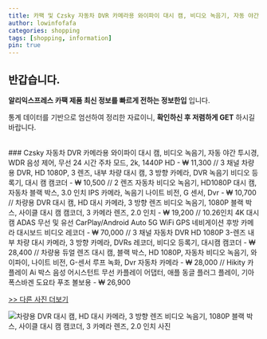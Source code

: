 ```yaml
---
title: 카팩 및 Czsky 자동차 DVR 카메라용 와이파이 대시 캠, 비디오 녹음기, 자동 야간 투시경, WDR 음성 제어, 무선 24 시간 주차 모드, 2k, 1440P HD 
author: lowinfofafa
categories: shopping
tags: [shopping, information]
pin: true
---
```


## 반갑습니다. 

**알리익스프레스 카팩 제품 최신 정보를 빠르게 전하는 정보한입** 입니다.

통계 데이터를 기반으로 엄선하여 정리한 자료이니, **확인하신 후 저렴하게 GET** 하시길 바랍니다.

<br >
### Czsky 자동차 DVR 카메라용 와이파이 대시 캠, 비디오 녹음기, 자동 야간 투시경, WDR 음성 제어, 무선 24 시간 주차 모드, 2k, 1440P HD  - ₩ 11,300 // 3 채널 차량용 DVR, HD 1080P, 3 렌즈, 내부 차량 대시 캠, 3 방향 카메라, DVR 녹음기 비디오 등록기, 대시 캠 캠코더  - ₩ 10,500 // 2 렌즈 자동차 비디오 녹음기, HD1080P 대시 캠, 자동차 블랙 박스, 3.0 인치 IPS 카메라, 녹음기 나이트 비전, G 센서, Dvr  - ₩ 10,700 // 차량용 DVR 대시 캠, HD 대시 카메라, 3 방향 렌즈 비디오 녹음기, 1080P 블랙 박스, 사이클 대시 캠 캠코더, 3 카메라 렌즈, 2.0 인치  - ₩ 19,200 // 10.26인치 4K 대시캠 ADAS 무선 및 유선 CarPlay/Android Auto 5G WiFi GPS 네비게이션 후방 카메라 대시보드 비디오 레코더  - ₩ 70,000 // 3 채널 자동차 DVR HD 1080P 3-렌즈 내부 차량 대시 카메라, 3 방향 카메라, DVRs 레코더, 비디오 등록기, 대시캠 캠코더  - ₩ 28,400 // 차량용 듀얼 렌즈 대시 캠, 블랙 박스, HD 1080P, 자동차 비디오 녹음기, 와이파이, 나이트 비전, G-센서 루프 녹화, Dvr 자동차 카메라  - ₩ 28,000 // Hikity 카플레이 Ai 박스 음성 어시스턴트 무선 카플레이 어댑터, 애플 동글 플러그 플레이, 기아 폭스바겐 도요타 푸조 볼보용  - ₩ 26,900

[>> 다른 사진 더보기](https://alongwithus.com/카팩-4371)

![차량용 DVR 대시 캠, HD 대시 카메라, 3 방향 렌즈 비디오 녹음기, 1080P 블랙 박스, 사이클 대시 캠 캠코더, 3 카메라 렌즈, 2.0 인치  사진](https://ae04.alicdn.com/kf/Sf5bc0c9f7f0d4efaa07abef903a0e7a82/3-Cameras-Lens-2-0In-Car-DVR-Dash-Cam-HD-Dash-Camera-Three-Way-Lens-Video.jpg)
                        